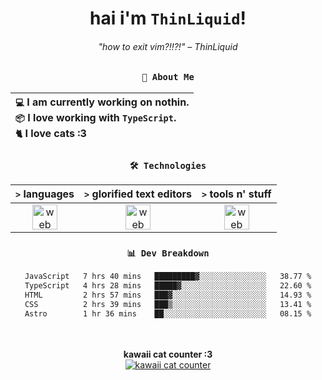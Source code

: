<div align="center">
  
  # hai i'm `ThinLiquid`!
  ###### "how to exit vim?!!?!" – ThinLiquid
  
  ### `👤 About Me`

  | `💻`  I am currently working on **nothin**.<br/>`📦`  I love working with `TypeScript`.</br>`🐈`  I love cats :3 |
  |:---|

  
  ### `🛠️ Technologies`
  
  | `>` **languages**  | `>` **glorified text editors** | `>` **tools n' stuff** |
  |:------------------:|:------------------------------:|:----------------------:|
  | <img src="https://skillicons.dev/icons?i=ts,js,react" alt="web dev" height="40"/> | <img src="https://skillicons.dev/icons?i=vscode,neovim" alt="web dev" height="40"/> | <img src="https://skillicons.dev/icons?i=bash,git" alt="web dev" height="40"/> |
  
  ### `📊 Dev Breakdown`
  
  <!--START_SECTION:waka-->

```txt
JavaScript   7 hrs 40 mins   █████████▓░░░░░░░░░░░░░░░   38.77 %
TypeScript   4 hrs 28 mins   █████▓░░░░░░░░░░░░░░░░░░░   22.60 %
HTML         2 hrs 57 mins   ███▓░░░░░░░░░░░░░░░░░░░░░   14.93 %
CSS          2 hrs 39 mins   ███▒░░░░░░░░░░░░░░░░░░░░░   13.41 %
Astro        1 hr 36 mins    ██░░░░░░░░░░░░░░░░░░░░░░░   08.15 %
```

<!--END_SECTION:waka-->
  
  <br/><br/>
  <b>kawaii cat counter :3</b><br/>
  [![kawaii cat counter](https://count.getloli.com/get/@ThinLiquid?theme=moebooru)](https://moe-counter.glitch.me)
</div>

